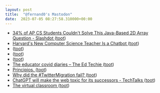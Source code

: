 ```yaml
---
layout: post
title:  "@fernand0's Mastodon"
date:  2023-07-05 08:27:58.310000+00:00
---
```

*  [34% of AP CS Students Couldn't Solve This Java-Based 2D Array Question - Slashdot ](https://developers.slashdot.org/story/23/06/26/018234/34-of-ap-cs-students-couldnt-solve-this-java-based-2d-array-questio) ([toot](https://mastodon.social/@fernand0/110660529571124251))
*  [Harvard's New Computer Science Teacher Is a Chatbot ](https://www.pcmag.com/news/harvards-new-computer-science-teacher-is-a-chatbo) ([toot](https://mastodon.social/@fernand0/110660299857101454))
*  [ ](https://mastodon.la/@oscoder) ([toot](https://mastodon.social/@fernand0/110657188862111374))
*  [ ](https://mastodon.la/@oscoder) ([toot](https://mastodon.social/@fernand0/110657178682507096))
*  [ ](https://mastodon.social/users/fernand0/statuses/110657176692398275/activity) ([toot](https://mastodon.social/users/fernand0/statuses/110657176692398275/activity))
*  [The educator covid diaries – The Ed Techie ](https://blog.edtechie.net/onlinepivot/the-educator-covid-diaries) ([toot](https://mastodon.social/@fernand0/110657025652177082))
*  [Principios. ](https://avecesunafoto.wordpress.com/2023/07/04/principios) ([toot](https://mastodon.social/@fernand0/110657024620806376))
*  [Why did the #TwitterMigration fail? ](https://blog.bloonface.com/2023/06/12/why-did-the-twittermigration-fail) ([toot](https://mastodon.social/@fernand0/110656813253945288))
*  [ChatGPT will make the web toxic for its successors - TechTalks ](https://bdtechtalks.com/2023/06/19/chatgpt-model-collapse) ([toot](https://mastodon.social/@fernand0/110656508234532870))
*  [The virtual classroom ](https://www.educationmattersmag.com.au/the-virtual-classroom) ([toot](https://mastodon.social/@fernand0/110656184761261212))
